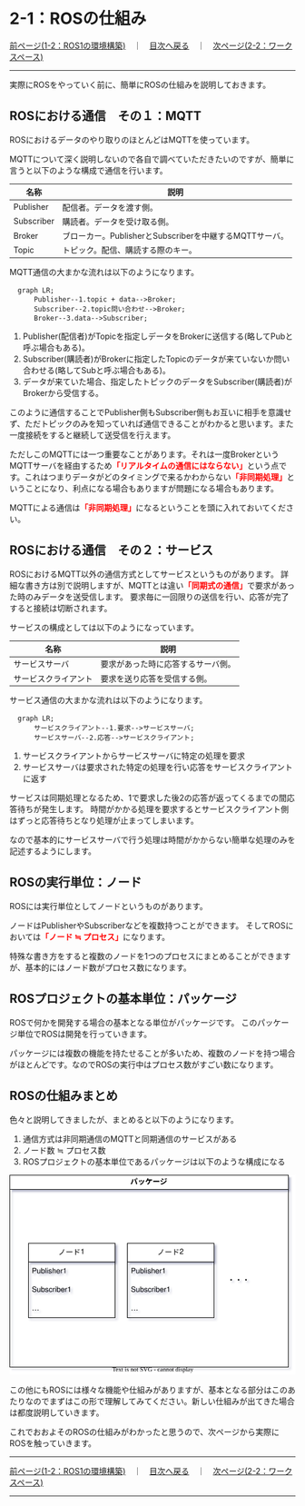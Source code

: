 # 2-1：ROSの仕組み

[前ページ(1-2：ROS1の環境構築)](../01_preparation/1-02.md)　｜　[目次へ戻る](../index.md)　｜　[次ページ(2-2：ワークスペース)](./2-02.md)
- - -
実際にROSをやっていく前に、簡単にROSの仕組みを説明しておきます。

## ROSにおける通信　その１：MQTT
ROSにおけるデータのやり取りのほとんどはMQTTを使っています。

MQTTについて深く説明しないので各自で調べていただきたいのですが、簡単に言うと以下のような構成で通信を行います。

|名称|説明|
|---|---|
|Publisher|配信者。データを渡す側。|
|Subscriber|購読者。データを受け取る側。|
|Broker|ブローカー。PublisherとSubscriberを中継するMQTTサーバ。|
|Topic|トピック。配信、購読する際のキー。|

MQTT通信の大まかな流れは以下のようになります。

```mermaid
  graph LR;
      Publisher--1.topic + data-->Broker;
      Subscriber--2.topic問い合わせ-->Broker;
      Broker--3.data-->Subscriber;
```

1. Publisher(配信者)がTopicを指定しデータをBrokerに送信する(略してPubと呼ぶ場合もある)。
2. Subscriber(購読者)がBrokerに指定したTopicのデータが来ていないか問い合わせる(略してSubと呼ぶ場合もある)。
3. データが来ていた場合、指定したトピックのデータをSubscriber(購読者)がBrokerから受信する。

このように通信することでPublisher側もSubscriber側もお互いに相手を意識せず、ただトピックのみを知っていれば通信できることがわかると思います。また一度接続をすると継続して送受信を行えます。

ただしこのMQTTには一つ重要なことがあります。それは一度BrokerというMQTTサーバを経由するため<span style="color: red; "><strong>「リアルタイムの通信にはならない」</strong></span>という点です。これはつまりデータがどのタイミングで来るかわからない<span style="color: red; "><strong>「非同期処理」</strong></span>ということになり、利点になる場合もありますが問題になる場合もあります。

MQTTによる通信は<span style="color: red; "><strong>「非同期処理」</strong></span>になるということを頭に入れておいてください。


## ROSにおける通信　その２：サービス
ROSにおけるMQTT以外の通信方式としてサービスというものがあります。
詳細な書き方は別で説明しますが、MQTTとは違い<span style="color: red; "><strong>「同期式の通信」</strong></span>で要求があった時のみデータを送受信します。
要求毎に一回限りの送信を行い、応答が完了すると接続は切断されます。

サービスの構成としては以下のようになっています。

|名称|説明|
|---|---|
|サービスサーバ|要求があった時に応答するサーバ側。|
|サービスクライアント|要求を送り応答を受信する側。|

サービス通信の大まかな流れは以下のようになります。

```mermaid
  graph LR;
      サービスクライアント--1.要求-->サービスサーバ;
      サービスサーバ--2.応答-->サービスクライアント;
```

1. サービスクライアントからサービスサーバに特定の処理を要求
2. サービスサーバは要求された特定の処理を行い応答をサービスクライアントに返す

サービスは同期処理となるため、1で要求した後2の応答が返ってくるまでの間応答待ちが発生します。
時間がかかる処理を要求するとサービスクライアント側はずっと応答待ちとなり処理が止まってしまいます。

なので基本的にサービスサーバで行う処理は時間がかからない簡単な処理のみを記述するようにします。

## ROSの実行単位：ノード
ROSには実行単位としてノードというものがあります。

ノードはPublisherやSubscriberなどを複数持つことができます。
そしてROSにおいては<span style="color: red; "><strong>「ノード ≒ プロセス」</strong></span>になります。

特殊な書き方をすると複数のノードを1つのプロセスにまとめることができますが、基本的にはノード数がプロセス数になります。

## ROSプロジェクトの基本単位：パッケージ
ROSで何かを開発する場合の基本となる単位がパッケージです。
このパッケージ単位でROSは開発を行っていきます。

パッケージには複数の機能を持たせることが多いため、複数のノードを持つ場合がほとんどです。なのでROSの実行中はプロセス数がすごい数になります。

## ROSの仕組みまとめ
色々と説明してきましたが、まとめると以下のようになります。

1. 通信方式は非同期通信のMQTTと同期通信のサービスがある
2. ノード数 ≒ プロセス数
3. ROSプロジェクトの基本単位であるパッケージは以下のような構成になる

<img src="./img/2-01-001.svg">

この他にもROSには様々な機能や仕組みがありますが、基本となる部分はこのあたりなのでまずはこの形で理解してみてください。新しい仕組みが出てきた場合は都度説明していきます。

これでおおよそのROSの仕組みがわかったと思うので、次ページから実際にROSを触っていきます。

- - -
[前ページ(1-2：ROS1の環境構築)](../01_preparation/1-02.md)　｜　[目次へ戻る](../index.md)　｜　[次ページ(2-2：ワークスペース)](./2-02.md)
- - -